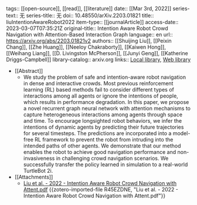 tags:: [[open-source]], [[read]], [[literature]]
date:: [[Mar 3rd, 2022]]
series-text:: 无
series-title:: 无
doi:: 10.48550/arXiv.2203.01821
title:: liuIntentionAwareRobot2022
item-type:: [[journalArticle]]
access-date:: 2023-03-07T07:35:21Z
original-title:: Intention Aware Robot Crowd Navigation with Attention-Based Interaction Graph
language:: en
url:: https://arxiv.org/abs/2203.01821v2
authors:: [[Shuijing Liu]], [[Peixin Chang]], [[Zhe Huang]], [[Neeloy Chakraborty]], [[Kaiwen Hong]], [[Weihang Liang]], [[D. Livingston McPherson]], [[Junyi Geng]], [[Katherine Driggs-Campbell]]
library-catalog:: arxiv.org
links:: [Local library](zotero://select/library/items/DN3AZXJV), [Web library](https://www.zotero.org/users/10791428/items/DN3AZXJV)

- [[Abstract]]
	- We study the problem of safe and intention-aware robot navigation in dense and interactive crowds. Most previous reinforcement learning (RL) based methods fail to consider different types of interactions among all agents or ignore the intentions of people, which results in performance degradation. In this paper, we propose a novel recurrent graph neural network with attention mechanisms to capture heterogeneous interactions among agents through space and time. To encourage longsighted robot behaviors, we infer the intentions of dynamic agents by predicting their future trajectories for several timesteps. The predictions are incorporated into a model-free RL framework to prevent the robot from intruding into the intended paths of other agents. We demonstrate that our method enables the robot to achieve good navigation performance and non-invasiveness in challenging crowd navigation scenarios. We successfully transfer the policy learned in simulation to a real-world TurtleBot 2i.
- [[Attachments]]
	- [Liu et al. - 2022 - Intention Aware Robot Crowd Navigation with Attent.pdf](https://arxiv.org/pdf/2203.01821) {{zotero-imported-file R45EZDNE, "Liu et al. - 2022 - Intention Aware Robot Crowd Navigation with Attent.pdf"}}